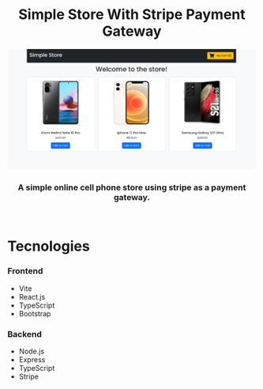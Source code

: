 <div align="center">

# Simple Store With Stripe Payment Gateway

![Home](./screenshots/1.png)


### A simple online cell phone store using stripe as a payment gateway.

</div>

<br />

# Tecnologies

### Frontend

- Vite
- React.js
- TypeScript
- Bootstrap

### Backend

- Node.js
- Express
- TypeScript
- Stripe
